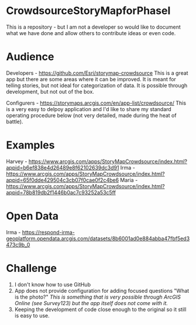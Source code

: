 # CrowdsourceStoryMapforPhaseI
This is a repository - but I am not a developer so would like to document what we have done and allow others to contribute ideas or even code. 


# Audience
Developers - https://github.com/Esri/storymap-crowdsource
This is a great app but there are some areas where it can be improved. It is meant for telling stories, but not ideal for categorization of data. It is possible through development, but not out of the box. 

Configurers - https://storymaps.arcgis.com/en/app-list/crowdsource/
This is a very easy to delpoy application and I'd like to share my standard operating procedure below (not very detailed, made during the heat of battle). 

# Examples
Harvey - https://www.arcgis.com/apps/StoryMapCrowdsource/index.html?appid=b6ef838e4d26489e8f62102639dc3d91
Irma - https://www.arcgis.com/apps/StoryMapCrowdsource/index.html?appid=65f0dde429504c3cb07f0cae0f2c4be6
Maria - https://www.arcgis.com/apps/StoryMapCrowdsource/index.html?appid=78b819db2f1446b0ac7c93252a53c5ff

# Open Data
Irma - https://respond-irma-geoplatform.opendata.arcgis.com/datasets/8b6001ad0e884abba47fbf5ed3473c9b_0

# Challenge

1) I don't know how to use GitHub
2) App does not provide configuration for adding focused questions "What is the photo?" 
*This is something that is very possible through ArcGIS Online (see Survey123) but the app itself does not come with it.*
3) Keeping the development of code close enough to the original so it still is easy to use. 
